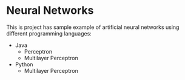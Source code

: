 # Neural Networks
This is project has sample example of artificial neural networks using different programming languages:

* Java
    * Perceptron
    * Multilayer Perceptron
* Python
    * Multilayer Perceptron
